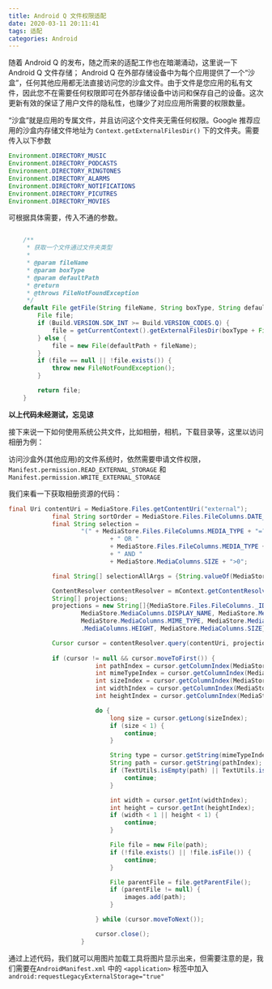 ```yaml
---
title: Android Q 文件权限适配
date: 2020-03-11 20:11:41
tags: 适配
categories: Android
---
```


随着 Android Q 的发布，随之而来的适配工作也在暗潮涌动，这里说一下 Android Q 文件存储；
Android Q 在外部存储设备中为每个应用提供了一个“沙盒”，任何其他应用都无法直接访问您的沙盒文件。由于文件是您应用的私有文件，因此您不在需要任何权限即可在外部存储设备中访问和保存自己的设备。这次更新有效的保证了用户文件的隐私性，也赚少了对应应用所需要的权限数量。

<!-- more -->

“沙盒”就是应用的专属文件，并且访问这个文件夹无需任何权限。Google 推荐应用的沙盒内存储文件地址为
`Context.getExternalFilesDir()` 下的文件夹。需要传入以下参数

```java
Environment.DIRECTORY_MUSIC
Environment.DIRECTORY_PODCASTS
Environment.DIRECTORY_RINGTONES
Environment.DIRECTORY_ALARMS
Environment.DIRECTORY_NOTIFICATIONS
Environment.DIRECTORY_PICUTRES
Environment.DIRECTORY_MOVIES
```


可根据具体需要，传入不通的参数。

```java

    /**
     * 获取一个文件通过文件夹类型
     *
     * @param fileName
     * @param boxType
     * @param defaultPath
     * @return
     * @throws FileNotFoundException
     */
    default File getFile(String fileName, String boxType, String defaultPath) throws FileNotFoundException {
        File file;
        if (Build.VERSION.SDK_INT >= Build.VERSION_CODES.Q) {
            file = getCurrentContext().getExternalFilesDir(boxType + File.separator + fileName);
        } else {
            file = new File(defaultPath + fileName);
        }
        if (file == null || !file.exists()) {
            throw new FileNotFoundException();
        }

        return file;
    }
```

**以上代码未经测试，忘见谅**

接下来说一下如何使用系统公共文件，比如相册，相机，下载目录等，这里以访问相册为例：

访问沙盒外(其他应用)的文件系统时，依然需要申请文件权限，`Manifest.permission.READ_EXTERNAL_STORAGE` 和 `Manifest.permission.WRITE_EXTERNAL_STORAGE` 

我们来看一下获取相册资源的代码：
```java
final Uri contentUri = MediaStore.Files.getContentUri("external");
            final String sortOrder = MediaStore.Files.FileColumns.DATE_MODIFIED + " DESC";
            final String selection =
                    "(" + MediaStore.Files.FileColumns.MEDIA_TYPE + "=?"
                            + " OR "
                            + MediaStore.Files.FileColumns.MEDIA_TYPE + "=?)"
                            + " AND "
                            + MediaStore.MediaColumns.SIZE + ">0";

            final String[] selectionAllArgs = {String.valueOf(MediaStore.Files.FileColumns.MEDIA_TYPE_IMAGE)};

            ContentResolver contentResolver = mContext.getContentResolver();
            String[] projections;
            projections = new String[]{MediaStore.Files.FileColumns._ID, MediaStore.MediaColumns.DATA,
                    MediaStore.MediaColumns.DISPLAY_NAME, MediaStore.MediaColumns.DATE_MODIFIED,
                    MediaStore.MediaColumns.MIME_TYPE, MediaStore.MediaColumns.WIDTH, MediaStore
                    .MediaColumns.HEIGHT, MediaStore.MediaColumns.SIZE};

            Cursor cursor = contentResolver.query(contentUri, projections, selection, selectionAllArgs, sortOrder);
            
            if (cursor != null && cursor.moveToFirst()) {
                        int pathIndex = cursor.getColumnIndex(MediaStore.MediaColumns.DATA);
                        int mimeTypeIndex = cursor.getColumnIndex(MediaStore.MediaColumns.MIME_TYPE);
                        int sizeIndex = cursor.getColumnIndex(MediaStore.MediaColumns.SIZE);
                        int widthIndex = cursor.getColumnIndex(MediaStore.MediaColumns.WIDTH);
                        int heightIndex = cursor.getColumnIndex(MediaStore.MediaColumns.HEIGHT);

                        do {
                            long size = cursor.getLong(sizeIndex);
                            if (size < 1) {
                                continue;
                            }

                            String type = cursor.getString(mimeTypeIndex);
                            String path = cursor.getString(pathIndex);
                            if (TextUtils.isEmpty(path) || TextUtils.isEmpty(type)) {
                                continue;
                            }

                            int width = cursor.getInt(widthIndex);
                            int height = cursor.getInt(heightIndex);
                            if (width < 1 || height < 1) {
                                continue;
                            }

                            File file = new File(path);
                            if (!file.exists() || !file.isFile()) {
                                continue;
                            }

                            File parentFile = file.getParentFile();
                            if (parentFile != null) {
                                images.add(path);
                            }

                        } while (cursor.moveToNext());

                        cursor.close();
                    }


```

通过上述代码，我们就可以用图片加载工具将图片显示出来，但需要注意的是，我们需要在`AndroidManifest.xml` 中的 `<application>` 标签中加入 `android:requestLegacyExternalStorage="true"` 


